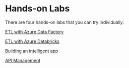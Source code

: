 # Hands-on Labs

There are four hands-on labs that you can try individually:

[ETL with Azure Data Factory](https://github.com/machteldbogels/handsonlabs/blob/master/1-etlwithadf/instructions.md)

[ETL with Azure Databricks](https://github.com/machteldbogels/handsonlabs/blob/master/2-etlwithdatabricks/instructions.md)

[Building an intelligent app](https://github.com/microsoft/TailwindTraders)

[API Management](https://github.com/pascalvanderheiden/ais-sync-pattern)